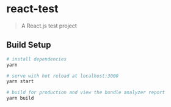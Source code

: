 # react-test

> A React.js test project

## Build Setup

``` bash
# install dependencies
yarn

# serve with hot reload at localhost:3000 
yarn start

# build for production and view the bundle analyzer report
yarn build

